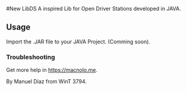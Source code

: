 #New LibDS
A inspired Lib for Open Driver Stations developed in JAVA.

## Usage
Import the .JAR file to your JAVA Project. (Comming soon).

### Troubleshooting
Get more help in https://macnolo.me.

By Manuel Díaz from WinT 3794.
